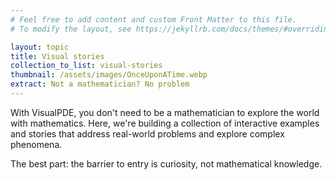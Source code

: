 ```yaml
---
# Feel free to add content and custom Front Matter to this file.
# To modify the layout, see https://jekyllrb.com/docs/themes/#overriding-theme-defaults

layout: topic
title: Visual stories
collection_to_list: visual-stories
thumbnail: /assets/images/OnceUponATime.webp
extract: Not a mathematician? No problem
---
```


With VisualPDE, you don't need to be a mathematician to explore the world with mathematics. Here, we're building a collection of interactive examples and stories that address real-world problems and explore complex phenomena. 

The best part: the barrier to entry is curiosity, not mathematical knowledge.